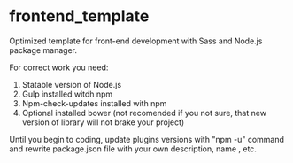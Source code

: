 # frontend_template

Optimized template for front-end development with Sass and Node.js package manager.

For correct work you need:
1) Statable version of Node.js
2) Gulp installed witdh npm
2) Npm-check-updates installed with npm
3) Optional installed bower (not recomended if you not sure, that new version of library will not brake your project)

Until you begin to coding, update plugins versions with "npm -u" command and rewrite package.json file with your own description, name , etc.
